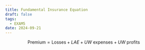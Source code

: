 ```yaml
---
title: Fundamental Insurance Equation
draft: false
tags:
  - EXAM5
date: 2024-09-21
---
```

$$
\textrm{Premium} = \textrm{Losses} + LAE + UW \textrm{ expenses} + UW \textrm{ profits}
$$
